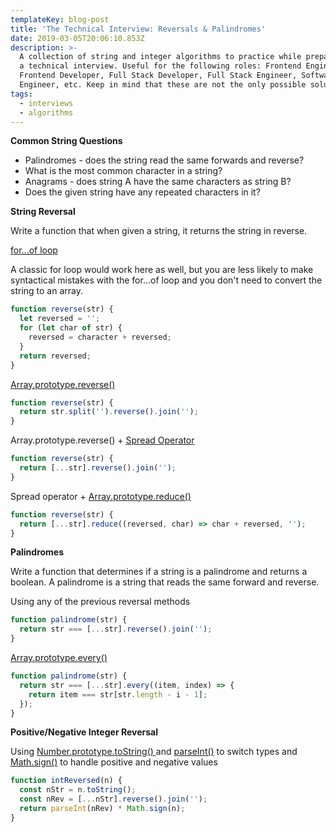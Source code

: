 ```yaml
---
templateKey: blog-post
title: 'The Technical Interview: Reversals & Palindromes'
date: 2019-03-05T20:06:10.853Z
description: >-
  A collection of string and integer algorithms to practice while preparing for
  a technical interview. Useful for the following roles: Frontend Engineer,
  Frontend Developer, Full Stack Developer, Full Stack Engineer, Software
  Engineer, etc. Keep in mind that these are not the only possible solutions.
tags:
  - interviews
  - algorithms
---
```

**Common String Questions**
- Palindromes - does the string read the same forwards and reverse?
- What is the most common character in a string?
- Anagrams - does string A have the same characters as string B?
- Does the given string have any repeated characters in it?

**String Reversal**

Write a function that when given a string, it returns the string in reverse.

[for...of loop](https://developer.mozilla.org/en-US/docs/Web/JavaScript/Reference/Statements/for...of) 

A classic for loop would work here as well, but you are less likely to make syntactical mistakes with the for...of loop and you don't need to convert the string to an array.
```js
function reverse(str) {
  let reversed = '';
  for (let char of str) {
    reversed = character + reversed;
  }
  return reversed;
}
```

[Array.prototype.reverse()](https://developer.mozilla.org/en-US/docs/Web/JavaScript/Reference/Global_Objects/Array/reverse)
```js
function reverse(str) {
  return str.split('').reverse().join('');
}
```
Array.prototype.reverse() + [Spread Operator](https://developer.mozilla.org/en-US/docs/Web/JavaScript/Reference/Operators/Spread_syntax)
```js
function reverse(str) {
  return [...str].reverse().join('');
}
```
Spread operator + [Array.prototype.reduce()](https://developer.mozilla.org/en-US/docs/Web/JavaScript/Reference/Global_Objects/Array/Reduce)
```js
function reverse(str) {
  return [...str].reduce((reversed, char) => char + reversed, '');
}
```

**Palindromes**

Write a function that determines if a string is a palindrome and returns a boolean. A palindrome is a string that reads the same forward and reverse.

Using any of the previous reversal methods
```js
function palindrome(str) {
  return str === [...str].reverse().join('');
}
```

[Array.prototype.every()](https://developer.mozilla.org/en-US/docs/Web/JavaScript/Reference/Global_Objects/Array/every)
```js
function palindrome(str) {
  return str === [...str].every((item, index) => {
    return item === str[str.length - i - 1];
  });
}
```

**Positive/Negative Integer Reversal**

Using [Number.prototype.toString()
](https://developer.mozilla.org/en-US/docs/Web/JavaScript/Reference/Global_Objects/Number/toString) and [parseInt()](https://developer.mozilla.org/en-US/docs/Web/JavaScript/Reference/Global_Objects/parseInt) to switch types and [Math.sign()](https://developer.mozilla.org/en-US/docs/Web/JavaScript/Reference/Global_Objects/Math/sign) to handle positive and negative values

```js
function intReversed(n) {
  const nStr = n.toString();
  const nRev = [...nStr].reverse().join('');
  return parseInt(nRev) * Math.sign(n);
}
